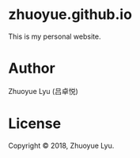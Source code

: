 # zhuoyue.github.io
This is my personal website.

# Author
Zhuoyue Lyu (吕卓悦)

# License
Copyright © 2018, Zhuoyue Lyu.
